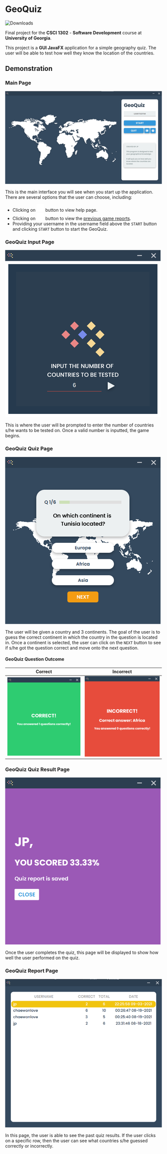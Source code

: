 # GeoQuiz

![Downloads](https://img.shields.io/badge/status-complete-green)

Final project for the **CSCI 1302** - **Software Development** course at **University of Georgia**.

This project is a **GUI JavaFX** application for a simple geography quiz. 
The user will be able to test how well they know the location of the countries.

## Demonstration

### Main Page
![Main_Page](img/main_page.png)

This is the main interface you will see when you start up the application. 
There are several options that the user can choose, including:
- Clicking on ![Help](src/main/resources/icons/help.png) button to view help page.
- Clicking on ![Report](src/main/resources/icons/report.png) button to view the [previous game reports](#GeoQuiz-Report-Page).
- Providing your username in the username field above the `START` button and clicking `START` button to start the GeoQuiz.

### GeoQuiz Input Page
![Input](img/input.png)

This is where the user will be prompted to enter the number of countries s/he wants to be tested on.
Once a valid number is inputted, the game begins.

### GeoQuiz Quiz Page
![Question](img/question.png)

The user will be given a country and 3 continents. 
The goal of the user is to guess the correct continent in which the country in the question is located in.
Once a continent is selected, the user can click on the `NEXT` button to see if s/he got the question correct and move onto the next question.

#### GeoQuiz Question Outcome
Correct | Incorrect
:------:|:---------:
![Correct](img/correct.png) | ![Incorrect](img/incorrect.png)

### GeoQuiz Quiz Result Page
![Complete](img/complete.png)

Once the user completes the quiz, this page will be displayed to show how well the user performed on the quiz.

### GeoQuiz Report Page
![Report](img/report.png)

In this page, the user is able to see the past quiz results. If the user clicks on a specific row, then the user can see what countries s/he guessed correctly or incorrectly.

